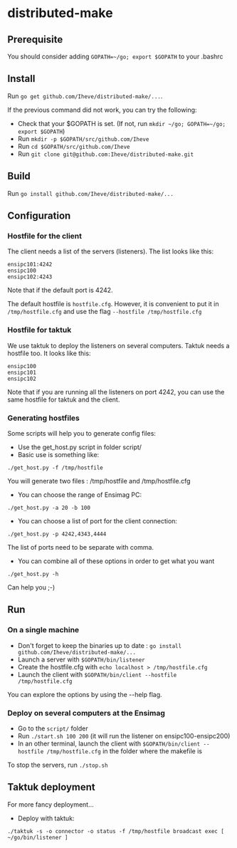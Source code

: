 # distributed-make

## Prerequisite

You should consider adding `GOPATH=~/go; export $GOPATH` to your .bashrc

## Install

Run `go get github.com/Iheve/distributed-make/...`.

If the previous command did not work, you can try the following:
* Check that your $GOPATH is set. (If not, run `mkdir ~/go; GOPATH=~/go; export $GOPATH`)
* Run `mkdir -p $GOPATH/src/github.com/Iheve`
* Run `cd $GOPATH/src/github.com/Iheve`
* Run `git clone git@github.com:Iheve/distributed-make.git`

## Build

Run `go install github.com/Iheve/distributed-make/...`


## Configuration

### Hostfile for the client

The client needs a list of the servers (listeners). The list looks like this:
```
ensipc101:4242
ensipc100
ensipc102:4243
```
Note that if the default port is 4242.

The default hostfile is `hostfile.cfg`. However, it is convenient to put it in
`/tmp/hostfile.cfg` and use the flag `--hostfile /tmp/hostfile.cfg`



### Hostfile for taktuk

We use taktuk to deploy the listeners on several computers.
Taktuk needs a hostfile too. It looks like this:
```
ensipc100
ensipc101
ensipc102
```

Note that if you are running all the listeners on port 4242, you can use the
same hostfile for taktuk and the client.

### Generating hostfiles

Some scripts will help you to generate config files:

* Use the get_host.py script in folder script/
* Basic use is something like:
```
./get_host.py -f /tmp/hostfile
```
You will generate two files : /tmp/hostfile and /tmp/hostfile.cfg

* You can choose the range of Ensimag PC:
```
./get_host.py -a 20 -b 100
```
* You can choose a list of port for the client connection:
```
./get_host.py -p 4242,4343,4444
```
The list of ports need to be separate with comma.

* You can combine all of these options in order to get what you want

```
./get_host.py -h
```
Can help you ;-)

## Run

### On a single machine

* Don't forget to keep the binaries up to date : `go install github.com/Iheve/distributed-make/...`
* Launch a server with `$GOPATH/bin/listener`
* Create the hostfile.cfg with `echo localhost > /tmp/hostfile.cfg`
* Launch the client with `$GOPATH/bin/client --hostfile /tmp/hostfile.cfg`

You can explore the options by using the --help flag.

### Deploy on several computers at the Ensimag

* Go to the `script/` folder
* Run `./start.sh 100 200` (it will run the listener on ensipc100-ensipc200)
* In an other terminal, launch the client with `$GOPATH/bin/client --hostfile /tmp/hostfile.cfg` in
    the folder where the makefile is

To stop the servers, run `./stop.sh`

## Taktuk deployment

For more fancy deployment...
* Deploy with taktuk:
```
./taktuk -s -o connector -o status -f /tmp/hostfile broadcast exec [ ~/go/bin/listener ]
```
